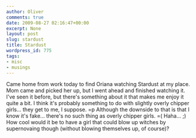 ```yaml
---
author: Oliver
comments: true
date: 2009-08-27 02:16:47+00:00
excerpt: None
layout: post
slug: stardust
title: Stardust
wordpress_id: 775
tags:
- misc
- musings
---
```


Came home from work today to find Oriana watching Stardust at my place.  Mom came and picked her up, but I went ahead and finished watching it.  I've seen it before, but there's something about it that makes me enjoy it quite a bit.  I think it's probably something to do with slightly overly chipper girls... they get to me, I suppose. =p  Although the downside to that is that I know it's fake... there's no such thing as overly chipper girls. =(  Haha... ;)  How cool would it be to have a girl that could blow up witches by supernovaing though (without blowing themselves up, of course)?